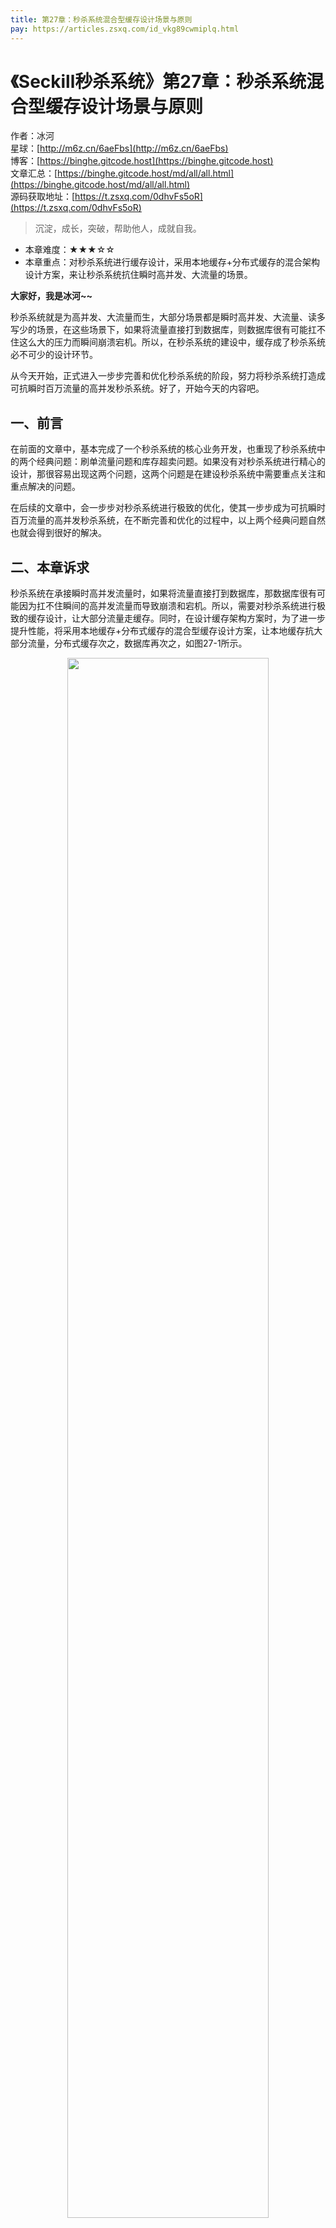 ```yaml
---
title: 第27章：秒杀系统混合型缓存设计场景与原则
pay: https://articles.zsxq.com/id_vkg89cwmiplq.html
---
```


# 《Seckill秒杀系统》第27章：秒杀系统混合型缓存设计场景与原则

作者：冰河
<br/>星球：[http://m6z.cn/6aeFbs](http://m6z.cn/6aeFbs)
<br/>博客：[https://binghe.gitcode.host](https://binghe.gitcode.host)
<br/>文章汇总：[https://binghe.gitcode.host/md/all/all.html](https://binghe.gitcode.host/md/all/all.html)
<br/>源码获取地址：[https://t.zsxq.com/0dhvFs5oR](https://t.zsxq.com/0dhvFs5oR)

> 沉淀，成长，突破，帮助他人，成就自我。

* 本章难度：★★★☆☆
* 本章重点：对秒杀系统进行缓存设计，采用本地缓存+分布式缓存的混合架构设计方案，来让秒杀系统抗住瞬时高并发、大流量的场景。

**大家好，我是冰河~~**

秒杀系统就是为高并发、大流量而生，大部分场景都是瞬时高并发、大流量、读多写少的场景，在这些场景下，如果将流量直接打到数据库，则数据库很有可能扛不住这么大的压力而瞬间崩溃宕机。所以，在秒杀系统的建设中，缓存成了秒杀系统必不可少的设计环节。

从今天开始，正式进入一步步完善和优化秒杀系统的阶段，努力将秒杀系统打造成可抗瞬时百万流量的高并发秒杀系统。好了，开始今天的内容吧。

## 一、前言

在前面的文章中，基本完成了一个秒杀系统的核心业务开发，也重现了秒杀系统中的两个经典问题：刷单流量问题和库存超卖问题。如果没有对秒杀系统进行精心的设计，那很容易出现这两个问题，这两个问题是在建设秒杀系统中需要重点关注和重点解决的问题。

在后续的文章中，会一步步对秒杀系统进行极致的优化，使其一步步成为可抗瞬时百万流量的高并发秒杀系统，在不断完善和优化的过程中，以上两个经典问题自然也就会得到很好的解决。

## 二、本章诉求

秒杀系统在承接瞬时高并发流量时，如果将流量直接打到数据库，那数据库很有可能因为扛不住瞬间的高并发流量而导致崩溃和宕机。所以，需要对秒杀系统进行极致的缓存设计，让大部分流量走缓存。同时，在设计缓存架构方案时，为了进一步提升性能，将采用本地缓存+分布式缓存的混合型缓存设计方案，让本地缓存抗大部分流量，分布式缓存次之，数据库再次之，如图27-1所示。


<div align="center">
    <img src="https://binghe.gitcode.host/images/project/seckill/scekill-2023-06-02-001.png?raw=true" width="80%">
    <br/>
</div>

并且针对秒杀系统这种瞬时并发量高的场景，在设计缓存时，需要注意的技巧：优先读取本地缓存数据，如果本地缓存失效，则读取分布式缓存数据，并且在同一时刻，只能有一个线程更新本地缓存，防止缓存击穿。没有获取到本地缓存更新机会的其他线程，需要立即返回而不是原地等待。如果分布式缓存失效时，在同一时刻，也只能有一个线程更新分布式缓存，防止缓存击穿。没有获取到分布式缓存更新机会的线程，也需要理解返回而不是原地等待。

本章，就对秒杀系统采用的本地缓存+分布式缓存的混合架构设计方案进行总体设计。

## 三、缓存使用场景

秒杀系统属于典型的读多写少的高并发系统，应对这种场景的一个有效措施就是使用缓存，不管是单机JVM缓存还是以Redis为例的分布式缓存，其读写性能都会比数据库高得多。所以，在秒杀系统中，为了应对高并发、大流量的业务场景，缓存自然也就成为建设秒杀系统过程中必不可少的环节。

### 3.1 秒杀系统接口分析

在我们实现的秒杀系统中，主要是对一些读数据的接口设计缓存策略，而在这些读数据的接口中，获取秒杀活动列表、获取秒杀活动详情、获取秒杀商品列表和获取秒杀商品详情的接口流量比其他接口高。尤其是获取秒杀商品列表和获取秒杀商品详情的接口QPS一般会高于获取秒杀活动列表和秒杀活动详情的接口，毕竟大部分用户在秒杀开始前就已经进入到秒杀详情页，当然这也不是绝对的，还是要看秒杀系统对于这些接口的设计。

## 查看完整文章

加入[冰河技术](http://m6z.cn/6aeFbs)知识星球，解锁完整技术文章与完整代码